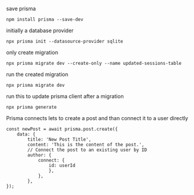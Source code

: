 
save prisma
```
npm install prisma --save-dev
```

initially a database provider
```
npx prisma init --datasource-provider sqlite
```

only create migration
```
npx prisma migrate dev --create-only --name updated-sessions-table
```

run the created migration
```
npx prisma migrate dev
```

run this to update prisma client after a migration
```
npx prisma generate
```


Prisma connects lets to create a post and than connect it to a user directly
```
const newPost = await prisma.post.create({ 
	data: { 
		title: 'New Post Title', 
		content: 'This is the content of the post.', 
		// Connect the post to an existing user by ID 
		author: { 
			connect: { 
				id: userId 
				}, 
			}, 
		}, 
});
		
```
